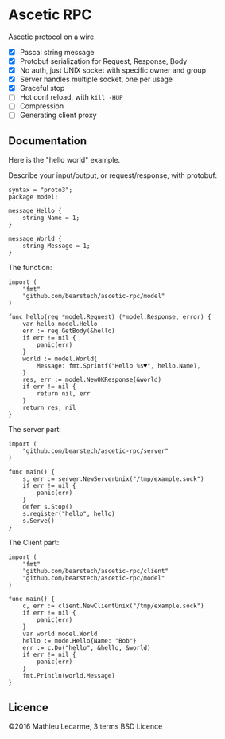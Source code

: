 Ascetic RPC
===========

Ascetic protocol on a wire.

 - [x] Pascal string message
 - [x] Protobuf serialization for Request, Response, Body
 - [x] No auth, just UNIX socket with specific owner and group
 - [x] Server handles multiple socket, one per usage
 - [x] Graceful stop
 - [ ] Hot conf reload, with `kill -HUP`
 - [ ] Compression
 - [ ] Generating client proxy

Documentation
-------------

Here is the "hello world" example.

Describe your input/output, or request/response, with protobuf:

```protbuf
syntax = "proto3";
package model;

message Hello {
    string Name = 1;
}

message World {
    string Message = 1;
}
```

The function:

```golang
import (
    "fmt"
    "github.com/bearstech/ascetic-rpc/model"
)

func hello(req *model.Request) (*model.Response, error) {
    var hello model.Hello
    err := req.GetBody(&hello)
    if err != nil {
        panic(err)
    }
    world := model.World{
        Message: fmt.Sprintf("Hello %s♥️", hello.Name),
    }
    res, err := model.NewOKResponse(&world)
    if err != nil {
        return nil, err
    }
    return res, nil
}
```

The server part:

```golang
import (
    "github.com/bearstech/ascetic-rpc/server"
)

func main() {
    s, err := server.NewServerUnix("/tmp/example.sock")
    if err != nil {
        panic(err)
    }
    defer s.Stop()
    s.register("hello", hello)
    s.Serve()
}
```

The Client part:

```golang
import (
    "fmt"
    "github.com/bearstech/ascetic-rpc/client"
    "github.com/bearstech/ascetic-rpc/model"
)

func main() {
    c, err := client.NewClientUnix("/tmp/example.sock")
    if err != nil {
        panic(err)
    }
    var world model.World
    hello := mode.Hello{Name: "Bob"}
    err := c.Do("hello", &hello, &world)
    if err != nil {
        panic(err)
    }
    fmt.Println(world.Message)
}
```


Licence
-------
©2016 Mathieu Lecarme, 3 terms BSD Licence
